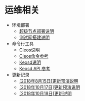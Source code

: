# 运维相关

   - 环境部署
       - [超级节点部署说明](zh-cn/eosforce_bp.md)
       - [测试网搭建说明](zh-cn/eosforce_bios.md)
   - 命令行工具
       - [Cleos说明](zh-cn/eosforce_cleos.md)
       - [Cleos命令参考](zh-cn/eosforce_cleos_res.md)
       - [Keosd说明](zh-cn/eosforce_keosd_introduction.md)
       - [Keosd API 参考](zh-cn/eosforce_keosd_res.md)
   - 更新记录
       - [[2018年8月15日]更新预演说明](zh-cn/update_guild/eosforce_update_guild_0815.md)
       - [[2018年10月17日]更新预演说明](zh-cn/update_guild/eosforce_update_test_guild_1018.md)
       - [[2018年10月18日]更新说明](zh-cn/update_guild/eosforce_update_guild_1018.md)
